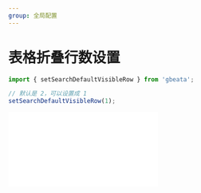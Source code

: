 ```yaml
---
group: 全局配置
---
```


# 表格折叠行数设置

```js
import { setSearchDefaultVisibleRow } from 'gbeata';

// 默认是 2，可以设置成 1
setSearchDefaultVisibleRow(1);
```

<embed src="./index.md"></embed>
